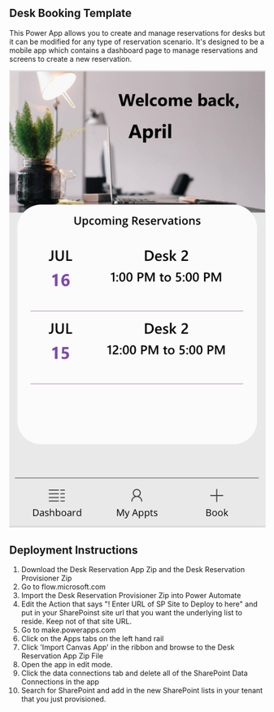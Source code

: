 
## Desk Booking Template
This Power App allows you to create and manage reservations for desks but it can be modified for any type of reservation scenario.   It's designed to be a mobile app which contains a dashboard page to manage reservations and screens to create a new reservation.

![Desk Reservation App Dashboard](deskHomeScreen.png)

## Deployment Instructions
1.  Download the Desk Reservation App Zip and the Desk Reservation Provisioner Zip
2.  Go to flow.microsoft.com
3.  Import the Desk Reservation Provisioner Zip into Power Automate
4.  Edit the Action that says "! Enter URL of SP Site to Deploy to here" and put in your SharePoinst site url that you want the underlying list to reside.  Keep not of that site URL.
5.  Go to make.powerapps.com
6.  Click on the Apps tabs on the left hand rail
7.  Click 'Import Canvas App' in the ribbon and browse to the Desk Reservation App Zip File
8.  Open the app in edit mode.  
9.  Click the data connections tab and delete all of the SharePoint Data Connections in the app
10. Search for SharePoint and add in the new SharePoint lists in your tenant that you just provisioned.

